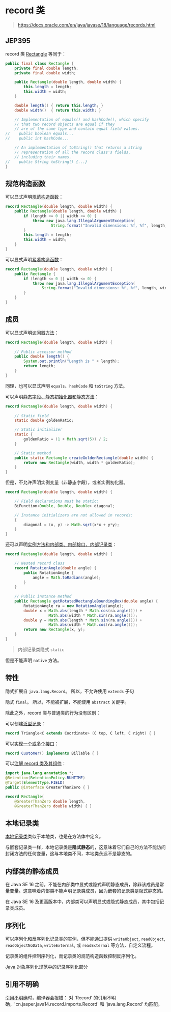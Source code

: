 # record 类

> https://docs.oracle.com/en/java/javase/18/language/records.html
> 

## JEP395

record 类 [Rectangle](src/main/java/cn/jasper/java14/record/simple/Rectangle.java) 等同于：

```java
public final class Rectangle {
    private final double length;
    private final double width;

    public Rectangle(double length, double width) {
        this.length = length;
        this.width = width;
    }

    double length() { return this.length; }
    double width()  { return this.width; }

    // Implementation of equals() and hashCode(), which specify
    // that two record objects are equal if they
    // are of the same type and contain equal field values.
//    public boolean equals...
//    public int hashCode...

    // An implementation of toString() that returns a string
    // representation of all the record class's fields,
    // including their names.
//    public String toString() {...}
}
```

## 规范构造函数

可以显式声明[规范构造函数](src/main/java/cn/jasper/java14/record/constructor/canonical/Rectangle.java)：

```java
record Rectangle(double length, double width) {
    public Rectangle(double length, double width) {
        if (length <= 0 || width <= 0) {
            throw new java.lang.IllegalArgumentException(
                    String.format("Invalid dimensions: %f, %f", length, width));
        }
        this.length = length;
        this.width = width;
    }
}
```

可以显式声明[紧凑构造函数](src/main/java/cn/jasper/java14/record/constructor/compact/Rectangle.java)：

```java
record Rectangle(double length, double width) {
    public Rectangle {
        if (length <= 0 || width <= 0) {
            throw new java.lang.IllegalArgumentException(
                String.format("Invalid dimensions: %f, %f", length, width));
        }
    }
}
```

## 成员

可以显式声明[访问器方法](src/main/java/cn/jasper/java14/record/members/accessor/Rectangle.java)：

```java
record Rectangle(double length, double width) {
 
    // Public accessor method
    public double length() {
        System.out.println("Length is " + length);
        return length;
    }
}
```

同理，也可以显式声明 `equals`、`hashCode` 和 `toString` 方法。

可以声明[静态字段、静态初始化器和静态方法](src/main/java/cn/jasper/java14/record/members/statics/Rectangle.java)：

```java
record Rectangle(double length, double width) {
    
    // Static field
    static double goldenRatio;

    // Static initializer
    static {
        goldenRatio = (1 + Math.sqrt(5)) / 2;
    }

    // Static method
    public static Rectangle createGoldenRectangle(double width) {
        return new Rectangle(width, width * goldenRatio);
    }
}
```

但是，不允许声明实例变量（非静态字段），或者实例初化器。

```java
record Rectangle(double length, double width) {

    // Field declarations must be static:
    BiFunction<Double, Double, Double> diagonal;

    // Instance initializers are not allowed in records:
    {
        diagonal = (x, y) -> Math.sqrt(x*x + y*y);
    }
}
```
还可以声明[实例方法和内部类、内部接口、内部记录类](src/main/java/cn/jasper/java14/record/members/nested/Rectangle.java)：

```java
record Rectangle(double length, double width) {

    // Nested record class
    record RotationAngle(double angle) {
        public RotationAngle {
            angle = Math.toRadians(angle);
        }
    }
    
    // Public instance method
    public Rectangle getRotatedRectangleBoundingBox(double angle) {
        RotationAngle ra = new RotationAngle(angle);
        double x = Math.abs(length * Math.cos(ra.angle())) +
                   Math.abs(width * Math.sin(ra.angle()));
        double y = Math.abs(length * Math.sin(ra.angle())) +
                   Math.abs(width * Math.cos(ra.angle()));
        return new Rectangle(x, y);
    }
}
```
> 内部记录类隐式 `static` 
> 

但是不能声明 `native` 方法。

## 特性

隐式扩展自 `java.lang.Record`。 所以，不允许使用 `extends` 子句

隐式 `final`。 所以，不能被扩展，不能使用 `abstract` 关键字。

除此之外，record 类与普通类的行为没有区别：

可以创建[泛型记录](src/main/java/cn/jasper/java14/record/features/generic/Triangle.java)：

```java
record Triangle<C extends Coordinate> (C top, C left, C right) { }
```

可以[实现一个或多个接口](src/main/java/cn/jasper/java14/record/features/imps/Customer.java)：

```java
record Customer() implements Billable { }
```

可以[注解 record 类及其组件](src/main/java/cn/jasper/java14/record/features/annotate/Rectangle.java)：

```java
import java.lang.annotation.*;
@Retention(RetentionPolicy.RUNTIME)
@Target(ElementType.FIELD)
public @interface GreaterThanZero { }
```

```java
record Rectangle(
    @GreaterThanZero double length,
    @GreaterThanZero double width) { }
```

## 本地记录类

[本地记录类](src/main/java/cn/jasper/java14/record/local/MerchantExample.java)类似于本地类，也是在方法体中定义。

与嵌套记录类一样，本地记录类是**隐式静态**的，这意味着它们自己的方法不能访问封闭方法的任何变量，这与本地类不同，本地类永远不是静态的。


## 内部类的静态成员

在 Java SE 16 之前，不能在内部类中显式或隐式声明静态成员，除非该成员是常量变量。这意味着内部类不能声明记录类成员，因为嵌套的记录类是隐式静态的。

在 Java SE 16 及更高版本中，内部类可以声明显式或隐式静态成员，其中包括记录类成员。

## 序列化

可以序列化和反序列化记录类的实例，但不能通过提供 `writeObject`, `readObject`, `readObjectNoData`, `writeExternal`, 或 `readExternal` 等方法，自定义流程。

记录类的组件控制序列化，而记录类的规范构造函数控制反序列化。

[Java 对象序列化规范中的记录序列化部分](https://docs.oracle.com/en/java/javase/18/docs/specs/serialization/serial-arch.html#serialization-of-records)




## 引用不明确

[引用不明确](src/main/java/cn/jasper/java14/record/imports)时，编译器会报错：
对 'Record' 的引用不明确，'cn.jasper.java14.record.imports.Record' 和 'java.lang.Record' 均匹配。



